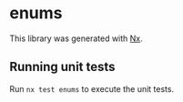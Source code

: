 # enums

This library was generated with [Nx](https://nx.dev).

## Running unit tests

Run `nx test enums` to execute the unit tests.
